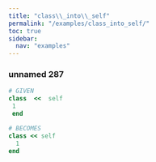 ```yaml
---
title: "class\\_into\\_self"
permalink: "/examples/class_into_self/"
toc: true
sidebar:
  nav: "examples"
---
```


### unnamed 287
```ruby
# GIVEN
class  <<  self 
 1 
 end
```
```ruby
# BECOMES
class << self
  1
end
```
